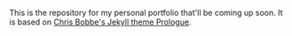 This is the repository for my personal portfolio that'll be coming up soon. It is based on [Chris Bobbe's Jekyll theme Prologue](https://github.com/chrisbobbe/jekyll-theme-prologue).
